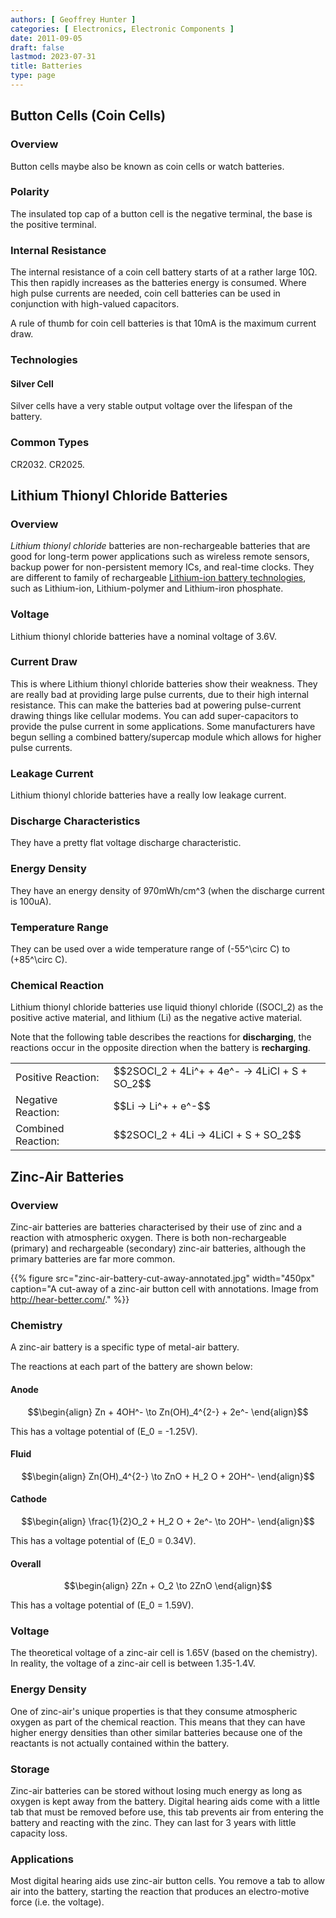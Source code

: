 ```yaml
---
authors: [ Geoffrey Hunter ]
categories: [ Electronics, Electronic Components ]
date: 2011-09-05
draft: false
lastmod: 2023-07-31
title: Batteries
type: page
---
```


## Button Cells (Coin Cells)

### Overview

Button cells maybe also be known as coin cells or watch batteries.

### Polarity

The insulated top cap of a button cell is the negative terminal, the base is the positive terminal.

### Internal Resistance

The internal resistance of a coin cell battery starts of at a rather large 10Ω. This then rapidly increases as the batteries energy is consumed. Where high pulse currents are needed, coin cell batteries can be used in conjunction with high-valued capacitors.

A rule of thumb for coin cell batteries is that 10mA is the maximum current draw.

### Technologies

#### Silver Cell

Silver cells have a very stable output voltage over the lifespan of the battery.

### Common Types

CR2032. CR2025.

## Lithium Thionyl Chloride Batteries

### Overview

_Lithium thionyl chloride_ batteries are non-rechargeable batteries that are good for long-term power applications such as wireless remote sensors, backup power for non-persistent memory ICs, and real-time clocks. They are different to family of rechargeable [Lithium-ion battery technologies](/electronics/components/batteries/lithium-ion/), such as Lithium-ion, Lithium-polymer and Lithium-iron phosphate.

### Voltage

Lithium thionyl chloride batteries have a nominal voltage of 3.6V.

### Current Draw

This is where Lithium thionyl chloride batteries show their weakness. They are really bad at providing large pulse currents, due to their high internal resistance. This can make the batteries bad at powering pulse-current drawing things like cellular modems. You can add super-capacitors to provide the pulse current in some applications. Some manufacturers have begun selling a combined battery/supercap module which allows for higher pulse currents.

### Leakage Current

Lithium thionyl chloride batteries have a really low leakage current.

### Discharge Characteristics

They have a pretty flat voltage discharge characteristic.

### Energy Density

They have an energy density of 970mWh/cm^3 (when the discharge current is 100uA).

### Temperature Range

They can be used over a wide temperature range of \(-55^\circ C\) to \(+85^\circ C\).

### Chemical Reaction

Lithium thionyl chloride batteries use liquid thionyl chloride (\(SOCl_2\) as the positive active material, and lithium (Li) as the negative active material.

Note that the following table describes the reactions for **discharging**, the reactions occur in the opposite direction when the battery is **recharging**.

<table >
	<tbody>
		<tr>
      <td>Positive Reaction:</td>
      <td>$$2SOCl_2 + 4Li^+ + 4e^- -> 4LiCl + S + SO_2$$</td>
		</tr>
		<tr>
			<td>Negative Reaction:</td>
			<td>$$Li -> Li^+ + e^-$$</td>
    </tr>
		<tr>
			<td>Combined Reaction:</td>
			<td>$$2SOCl_2 + 4Li -> 4LiCl + S + SO_2$$</td>
		</tr>
	</tbody>
</table>

## Zinc-Air Batteries

### Overview

Zinc-air batteries are batteries characterised by their use of zinc and a reaction with atmospheric oxygen. There is both non-rechargeable (primary) and rechargeable (secondary) zinc-air batteries, although the primary batteries are far more common.

{{% figure src="zinc-air-battery-cut-away-annotated.jpg" width="450px" caption="A cut-away of a zinc-air button cell with annotations. Image from http://hear-better.com/." %}}

### Chemistry

A zinc-air battery is a specific type of metal-air battery. 

The reactions at each part of the battery are shown below:

#### Anode

$$\begin{align}
Zn + 4OH^- \to Zn(OH)_4^{2-} + 2e^-
\end{align}$$

This has a voltage potential of \(E_0 = -1.25V\).

#### Fluid

$$\begin{align}
Zn(OH)_4^{2-} \to ZnO + H_2 O + 2OH^-
\end{align}$$

#### Cathode

$$\begin{align}
\frac{1}{2}O_2 + H_2 O + 2e^- \to 2OH^-
\end{align}$$

This has a voltage potential of \(E_0 = 0.34V\).

#### Overall

$$\begin{align}
2Zn + O_2 \to 2ZnO
\end{align}$$

This has a voltage potential of \(E_0 = 1.59V\).

### Voltage

The theoretical voltage of a zinc-air cell is 1.65V (based on the chemistry). In reality, the voltage of a zinc-air cell is between 1.35-1.4V.

### Energy Density

One of zinc-air's unique properties is that they consume atmospheric oxygen as part of the chemical reaction. This means that they can have higher energy densities than other similar batteries because one of the reactants is not actually contained within the battery.

### Storage

Zinc-air batteries can be stored without losing much energy as long as oxygen is kept away from the battery. Digital hearing aids come with a little tab that must be removed before use, this tab prevents air from entering the battery and reacting with the zinc. They can last for 3 years with little capacity loss.

### Applications

Most digital hearing aids use zinc-air button cells. You remove a tab to allow air into the battery, starting the reaction that produces an electro-motive force (i.e. the voltage).
